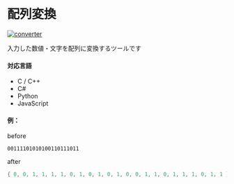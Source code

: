 # 配列変換

[![converter](https://img.shields.io/badge/converter-web-orange)](https://sca1d.github.io/ArrayConvert/)

入力した数値・文字を配列に変換するツールです

#### 対応言語
- C / C++
- C#
- Python
- JavaScript

#### 例：

before
```
00111101010100110111011
```

after
```cpp
{ 0, 0, 1, 1, 1, 1, 0, 1, 0, 1, 0, 1, 0, 0, 1, 1, 0, 1, 1, 1, 0, 1, 1 }
```

